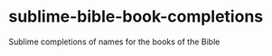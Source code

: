 sublime-bible-book-completions
==============================

Sublime completions of names for the books of the Bible

